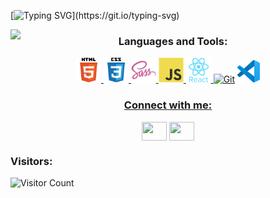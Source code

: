 <!-- tol to wrighte welcome svg message -->
[![Typing SVG](https://readme-typing-svg.herokuapp.com?size=24&vCenter=true&width=450&height=30&lines=Hello+there%2C+I'm+Bujar+Alimadhi+!;An+Frontend+Web+Developer+!;Welcome+to+my+GitHub+profile+!)](https://git.io/typing-svg)
<div ><img src="https://github.com/alimadhibujar/Link-Academy-responsiv-/blob/master/img/bgvideo.gif?raw=true" align="left"/></div>

<!-- skills -->

<h3 align="center">Languages and Tools:</h3>
<p align="center">
    <a href="https://www.w3schools.com/html/" target="_blank"> <img src="https://raw.githubusercontent.com/devicons/devicon/master/icons/html5/html5-original-wordmark.svg" alt="html5" width="40" height="40"/> </a>
    <a href="https://www.w3schools.com/css/" target="_blank"> <img src="https://raw.githubusercontent.com/devicons/devicon/master/icons/css3/css3-original-wordmark.svg" alt="css3" width="40" height="40"/> </a>
    <a href="https://sass-lang.com" target="_blank"> <img src="https://raw.githubusercontent.com/devicons/devicon/master/icons/sass/sass-original.svg" alt="sass" width="40" height="40"/> </a>
    <a href="https://developer.mozilla.org/en-US/docs/Web/JavaScript" target="_blank"> <img src="https://raw.githubusercontent.com/devicons/devicon/master/icons/javascript/javascript-original.svg" alt="javascript" width="40" height="40"/> </a>
    <a href="https://reactjs.org/" target="_blank"> <img src="https://raw.githubusercontent.com/devicons/devicon/master/icons/react/react-original-wordmark.svg" alt="react" width="40" height="40"/> </a>
 <a href="https://git-scm.com/docs/gittutorial" target="_blank"><img src="https://cdn.iconscout.com/icon/free/png-256/git-1-226092.png" alt="Git" width="60" height="50"/></a> 
 <a href="https://code.visualstudio.com/" target="_blank"><img  alt="Visual Studio Code" width="36px" src="https://raw.githubusercontent.com/github/explore/80688e429a7d4ef2fca1e82350fe8e3517d3494d/topics/visual-studio-code/visual-studio-code.png" alt="Visual Studio Code" 
    </p>

<!-- list of social links -->

<h3 align="center">Connect with me:</h3>
<div align="center">

<a  href="https://www.linkedin.com/in/bujar-alimadhi/" target="_blank"><img align="center" src="https://cdn.jsdelivr.net/npm/simple-icons@vlatest/icons/linkedin.svg" alt="" height="30" width="40" title="Linkedin"/></a>  <a href="https://codepen.io/alimadhibujar" target="_blank"><img align="center" src="https://cdn.jsdelivr.net/npm/simple-icons@vlatest/icons/codepen.svg" alt="" height="30" width="40" title="Codepen"/></a>
     </div>
<!-- tol to show visitors in github -->
<h3 align="left">Visitors:</h3>    
    
![Visitor Count](https://profile-counter.glitch.me/{alimadhibujar}/count.svg)
    
  <!--
**alimadhibujar/alimadhibujar** is a ✨ _special_ ✨ repository because its `README.md` (this file) appears on your GitHub profile.

Here are some ideas to get you started:

- 🔭 I’m currently working on ...
- 🌱 I’m currently learning ...
- 👯 I’m looking to collaborate on ...
- 🤔 I’m looking for help with ...
- 💬 Ask me about ...
- 📫 How to reach me: ...
- 😄 Pronouns: ...
- ⚡ Fun fact: ...
-->

